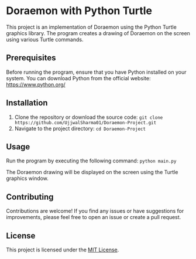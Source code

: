 # Doraemon with Python Turtle

This project is an implementation of Doraemon using the Python Turtle graphics library. The program creates a drawing of Doraemon on the screen using various Turtle commands.

## Prerequisites

Before running the program, ensure that you have Python installed on your system. You can download Python from the official website: https://www.python.org/

## Installation

1. Clone the repository or download the source code:
``` git clone https://github.com/UjjwalSharma01/Doraemon-Project.git ```
2. Navigate to the project directory:
``` cd Doraemon-Project ```

## Usage

Run the program by executing the following command:
``` python main.py ```

The Doraemon drawing will be displayed on the screen using the Turtle graphics window.


## Contributing

Contributions are welcome! If you find any issues or have suggestions for improvements, please feel free to open an issue or create a pull request.

## License

This project is licensed under the [MIT License](LICENSE).
